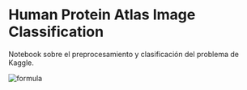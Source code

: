 # Human Protein Atlas Image Classification
Notebook sobre el preprocesamiento y clasificación del problema de Kaggle.


![formula](https://render.githubusercontent.com/render/math?math=\left|x_{1}%20x_{2})

